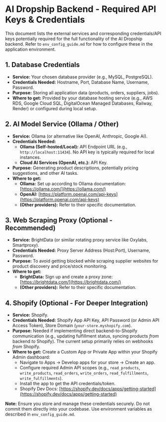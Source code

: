 # AI Dropship Backend - Required API Keys & Credentials

This document lists the external services and corresponding credentials/API keys potentially required for the full functionality of the AI Dropship backend. Refer to `env_config_guide.md` for how to configure these in the application environment.

## 1. Database Credentials

*   **Service:** Your chosen database provider (e.g., MySQL, PostgreSQL).
*   **Credentials Needed:** Hostname, Port, Database Name, Username, Password.
*   **Purpose:** Storing all application data (products, orders, suppliers, jobs).
*   **Where to get:** Provided by your database hosting service (e.g., AWS RDS, Google Cloud SQL, DigitalOcean Managed Databases, Railway, Render) or configured during local setup.

## 2. AI Model Service (Ollama / Other)

*   **Service:** Ollama (or alternative like OpenAI, Anthropic, Google AI).
*   **Credentials Needed:**
    *   **Ollama (Self-hosted/Local):** API Endpoint URL (e.g., `http://localhost:11434`). No API key is typically required for local instances.
    *   **Cloud AI Services (OpenAI, etc.):** API Key.
*   **Purpose:** Generating product descriptions, potentially pricing suggestions, and other AI tasks.
*   **Where to get:**
    *   **Ollama:** Set up according to Ollama documentation: [https://ollama.com/](https://ollama.com/)
    *   **OpenAI:** [https://platform.openai.com/api-keys](https://platform.openai.com/api-keys)
    *   **(Other providers):** Refer to their specific documentation.

## 3. Web Scraping Proxy (Optional - Recommended)

*   **Service:** BrightData (or similar rotating proxy service like Oxylabs, Smartproxy).
*   **Credentials Needed:** Proxy Server Address (Host:Port), Username, Password.
*   **Purpose:** To avoid getting blocked while scraping supplier websites for product discovery and price/stock monitoring.
*   **Where to get:**
    *   **BrightData:** Sign up and create a proxy zone: [https://brightdata.com/](https://brightdata.com/)
    *   **(Other providers):** Refer to their specific documentation.

## 4. Shopify (Optional - For Deeper Integration)

*   **Service:** Shopify.
*   **Credentials Needed:** Shopify App API Key, API Password (or Admin API Access Token), Store Domain (`your-store.myshopify.com`).
*   **Purpose:** Needed if implementing direct backend-to-Shopify communication (e.g., updating fulfillment status, syncing products *from* backend *to* Shopify). The current setup primarily relies on webhooks *from* Shopify.
*   **Where to get:** Create a Custom App or Private App within your Shopify Admin dashboard:
    *   Navigate to Apps -> Develop apps for your store -> Create an app.
    *   Configure required Admin API scopes (e.g., `read_products`, `write_products`, `read_orders`, `write_orders`, `read_fulfillments`, `write_fulfillments`).
    *   Install the app to get the API credentials/token.
    *   Shopify Dev Docs: [https://shopify.dev/docs/apps/getting-started](https://shopify.dev/docs/apps/getting-started)

**Note:** Ensure you store and manage these credentials securely. Do not commit them directly into your codebase. Use environment variables as described in `env_config_guide.md`.
